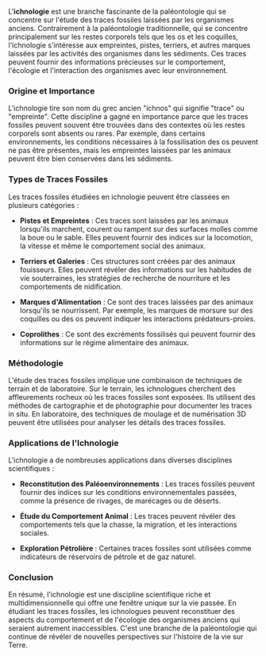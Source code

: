 L'**ichnologie** est une branche fascinante de la paléontologie qui se concentre sur l'étude des traces fossiles laissées par les organismes anciens. Contrairement à la paléontologie traditionnelle, qui se concentre principalement sur les restes corporels tels que les os et les coquilles, l'ichnologie s'intéresse aux empreintes, pistes, terriers, et autres marques laissées par les activités des organismes dans les sédiments. Ces traces peuvent fournir des informations précieuses sur le comportement, l'écologie et l'interaction des organismes avec leur environnement.

### Origine et Importance

L'ichnologie tire son nom du grec ancien "ichnos" qui signifie "trace" ou "empreinte". Cette discipline a gagné en importance parce que les traces fossiles peuvent souvent être trouvées dans des contextes où les restes corporels sont absents ou rares. Par exemple, dans certains environnements, les conditions nécessaires à la fossilisation des os peuvent ne pas être présentes, mais les empreintes laissées par les animaux peuvent être bien conservées dans les sédiments.

### Types de Traces Fossiles

Les traces fossiles étudiées en ichnologie peuvent être classées en plusieurs catégories :

- **Pistes et Empreintes** : Ces traces sont laissées par les animaux lorsqu'ils marchent, courent ou rampent sur des surfaces molles comme la boue ou le sable. Elles peuvent fournir des indices sur la locomotion, la vitesse et même le comportement social des animaux.
  
- **Terriers et Galeries** : Ces structures sont créées par des animaux fouisseurs. Elles peuvent révéler des informations sur les habitudes de vie souterraines, les stratégies de recherche de nourriture et les comportements de nidification.
  
- **Marques d'Alimentation** : Ce sont des traces laissées par des animaux lorsqu'ils se nourrissent. Par exemple, les marques de morsure sur des coquilles ou des os peuvent indiquer les interactions prédateurs-proies.
  
- **Coprolithes** : Ce sont des excréments fossilisés qui peuvent fournir des informations sur le régime alimentaire des animaux.

### Méthodologie

L'étude des traces fossiles implique une combinaison de techniques de terrain et de laboratoire. Sur le terrain, les ichnologues cherchent des affleurements rocheux où les traces fossiles sont exposées. Ils utilisent des méthodes de cartographie et de photographie pour documenter les traces in situ. En laboratoire, des techniques de moulage et de numérisation 3D peuvent être utilisées pour analyser les détails des traces fossiles.

### Applications de l'Ichnologie

L'ichnologie a de nombreuses applications dans diverses disciplines scientifiques :

- **Reconstitution des Paléoenvironnements** : Les traces fossiles peuvent fournir des indices sur les conditions environnementales passées, comme la présence de rivages, de marécages ou de déserts.
  
- **Étude du Comportement Animal** : Les traces peuvent révéler des comportements tels que la chasse, la migration, et les interactions sociales.
  
- **Exploration Pétrolière** : Certaines traces fossiles sont utilisées comme indicateurs de réservoirs de pétrole et de gaz naturel.

### Conclusion

En résumé, l'ichnologie est une discipline scientifique riche et multidimensionnelle qui offre une fenêtre unique sur la vie passée. En étudiant les traces fossiles, les ichnologues peuvent reconstituer des aspects du comportement et de l'écologie des organismes anciens qui seraient autrement inaccessibles. C'est une branche de la paléontologie qui continue de révéler de nouvelles perspectives sur l'histoire de la vie sur Terre.